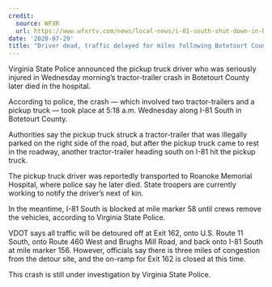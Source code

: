 ```yaml
---
credit:
  source: WFXR
  url: https://www.wfxrtv.com/news/local-news/i-81-south-shut-down-in-botetourt-county-for-tractor-trailer-crash-with-entrapment-officials-say/
date: '2020-07-29'
title: "Driver dead, traffic delayed for miles following Botetourt County tractor-trailer crash on I-81 South, officials say"
---
```

Virginia State Police announced the pickup truck driver who was seriously injured in Wednesday morning’s tractor-trailer crash in Botetourt County later died in the hospital.

According to police, the crash — which involved two tractor-trailers and a pickup truck — took place at 5:18 a.m. Wednesday along I-81 South in Botetourt County.

Authorities say the pickup truck struck a tractor-trailer that was illegally parked on the right side of the road, but after the pickup truck came to rest in the roadway, another tractor-trailer heading south on I-81 hit the pickup truck.

The pickup truck driver was reportedly transported to Roanoke Memorial Hospital, where police say he later died. State troopers are currently working to notify the driver’s next of kin.

In the meantime, I-81 South is blocked at mile marker 58 until crews remove the vehicles, according to Virginia State Police.

VDOT says all traffic will be detoured off at Exit 162, onto U.S. Route 11 South, onto Route 460 West and Brughs Mill Road, and back onto I-81 South at mile marker 156. However, officials say there is three miles of congestion from the detour site, and the on-ramp for Exit 162 is closed at this time.

This crash is still under investigation by Virginia State Police.
